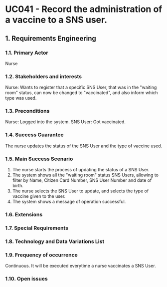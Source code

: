 # UC041 - Record the administration of a vaccine to a SNS user.

## 1. Requirements Engineering

### 1.1. Primary Actor
Nurse

### 1.2. Stakeholders and interests
Nurse: Wants to register that a specific SNS User, that was in the "waiting room" status, can now be changed to "vaccinated", and also inform which type was used.

### 1.3. Preconditions
Nurse: Logged into the system.
SNS User: Got vaccinated.

### 1.4. Success Guarantee
The nurse updates the status of the SNS User and the type of vaccine used.

### 1.5. Main Success Scenario
1. The nurse starts the process of updating the status of a SNS User.
2. The system shows all the "waiting room" status SNS Users, allowing to filter by Name, Citizen Card Number, SNS User Number and date of birth.
3. The nurse selects the SNS User to update, and selects the type of vaccine given to the user.
4. The system shows a message of operation successful.

### 1.6. Extensions

### 1.7. Special Requirements

### 1.8. Technology and Data Variations List

### 1.9. Frequency of occurrence
Continuous. It will be executed everytime a nurse vaccinates a SNS User.

### 1.10. Open issues